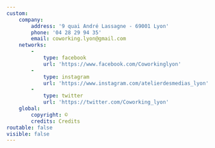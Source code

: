 ```yaml
---
custom:
    company:
        address: '9 quai André Lassagne - 69001 Lyon'
        phone: '04 28 29 94 35'
        email: coworking.lyon@gmail.com
    networks:
        -
            type: facebook
            url: 'https://www.facebook.com/Coworkinglyon'
        -
            type: instagram
            url: 'https://www.instagram.com/atelierdesmedias_lyon'
        -
            type: twitter
            url: 'https://twitter.com/Coworking_lyon'
    global:
        copyright: ©
        credits: Credits
routable: false
visible: false
---
```


